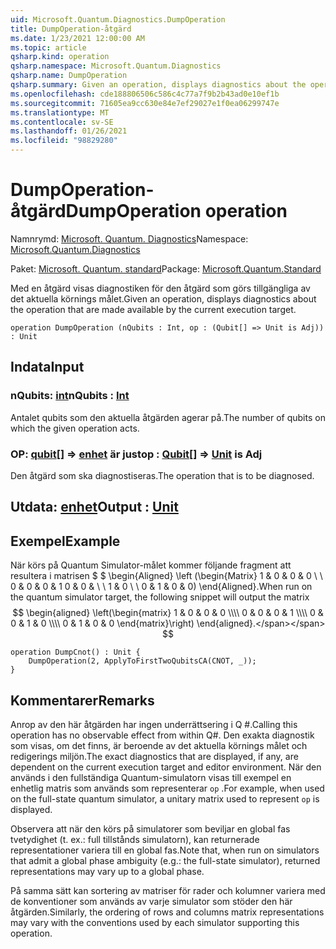```yaml
---
uid: Microsoft.Quantum.Diagnostics.DumpOperation
title: DumpOperation-åtgärd
ms.date: 1/23/2021 12:00:00 AM
ms.topic: article
qsharp.kind: operation
qsharp.namespace: Microsoft.Quantum.Diagnostics
qsharp.name: DumpOperation
qsharp.summary: Given an operation, displays diagnostics about the operation that are made available by the current execution target.
ms.openlocfilehash: cde188806506c586c4c77a7f9b2b43ad0e10ef1b
ms.sourcegitcommit: 71605ea9cc630e84e7ef29027e1f0ea06299747e
ms.translationtype: MT
ms.contentlocale: sv-SE
ms.lasthandoff: 01/26/2021
ms.locfileid: "98829280"
---
```

# <a name="dumpoperation-operation"></a><span data-ttu-id="8565a-102">DumpOperation-åtgärd</span><span class="sxs-lookup"><span data-stu-id="8565a-102">DumpOperation operation</span></span>

<span data-ttu-id="8565a-103">Namnrymd: [Microsoft. Quantum. Diagnostics](xref:Microsoft.Quantum.Diagnostics)</span><span class="sxs-lookup"><span data-stu-id="8565a-103">Namespace: [Microsoft.Quantum.Diagnostics](xref:Microsoft.Quantum.Diagnostics)</span></span>

<span data-ttu-id="8565a-104">Paket: [Microsoft. Quantum. standard](https://nuget.org/packages/Microsoft.Quantum.Standard)</span><span class="sxs-lookup"><span data-stu-id="8565a-104">Package: [Microsoft.Quantum.Standard](https://nuget.org/packages/Microsoft.Quantum.Standard)</span></span>


<span data-ttu-id="8565a-105">Med en åtgärd visas diagnostiken för den åtgärd som görs tillgängliga av det aktuella körnings målet.</span><span class="sxs-lookup"><span data-stu-id="8565a-105">Given an operation, displays diagnostics about the operation that are made available by the current execution target.</span></span>

```qsharp
operation DumpOperation (nQubits : Int, op : (Qubit[] => Unit is Adj)) : Unit
```


## <a name="input"></a><span data-ttu-id="8565a-106">Indata</span><span class="sxs-lookup"><span data-stu-id="8565a-106">Input</span></span>

### <a name="nqubits--int"></a><span data-ttu-id="8565a-107">nQubits: [int](xref:microsoft.quantum.lang-ref.int)</span><span class="sxs-lookup"><span data-stu-id="8565a-107">nQubits : [Int](xref:microsoft.quantum.lang-ref.int)</span></span>

<span data-ttu-id="8565a-108">Antalet qubits som den aktuella åtgärden agerar på.</span><span class="sxs-lookup"><span data-stu-id="8565a-108">The number of qubits on which the given operation acts.</span></span>


### <a name="op--qubit--unit--is-adj"></a><span data-ttu-id="8565a-109">OP: [qubit](xref:microsoft.quantum.lang-ref.qubit)[] => [enhet](xref:microsoft.quantum.lang-ref.unit)  är just</span><span class="sxs-lookup"><span data-stu-id="8565a-109">op : [Qubit](xref:microsoft.quantum.lang-ref.qubit)[] => [Unit](xref:microsoft.quantum.lang-ref.unit)  is Adj</span></span>

<span data-ttu-id="8565a-110">Den åtgärd som ska diagnostiseras.</span><span class="sxs-lookup"><span data-stu-id="8565a-110">The operation that is to be diagnosed.</span></span>



## <a name="output--unit"></a><span data-ttu-id="8565a-111">Utdata: [enhet](xref:microsoft.quantum.lang-ref.unit)</span><span class="sxs-lookup"><span data-stu-id="8565a-111">Output : [Unit](xref:microsoft.quantum.lang-ref.unit)</span></span>



## <a name="example"></a><span data-ttu-id="8565a-112">Exempel</span><span class="sxs-lookup"><span data-stu-id="8565a-112">Example</span></span>

<span data-ttu-id="8565a-113">När körs på Quantum Simulator-målet kommer följande fragment att resultera i matrisen $ $ \begin{Aligned} \left (\begin{Matrix} 1 & 0 & 0 & 0 \\ \\ 0 & 0 & 0 & 1 0 & 0 & \\ \\ 1 & 0 \\ \\ 0 & 1 & 0 & 0) \end{Aligned}.</span><span class="sxs-lookup"><span data-stu-id="8565a-113">When run on the quantum simulator target, the following snippet will output the matrix $$ \begin{aligned} \left(\begin{matrix} 1 & 0 & 0 & 0 \\\\ 0 & 0 & 0 & 1 \\\\ 0 & 0 & 1 & 0 \\\\ 0 & 1 & 0 & 0 \end{matrix}\right) \end{aligned}.</span></span>
$$

```qsharp
operation DumpCnot() : Unit {
    DumpOperation(2, ApplyToFirstTwoQubitsCA(CNOT, _));
}
```

## <a name="remarks"></a><span data-ttu-id="8565a-114">Kommentarer</span><span class="sxs-lookup"><span data-stu-id="8565a-114">Remarks</span></span>

<span data-ttu-id="8565a-115">Anrop av den här åtgärden har ingen underrättsering i Q #.</span><span class="sxs-lookup"><span data-stu-id="8565a-115">Calling this operation has no observable effect from within Q#.</span></span> <span data-ttu-id="8565a-116">Den exakta diagnostik som visas, om det finns, är beroende av det aktuella körnings målet och redigerings miljön.</span><span class="sxs-lookup"><span data-stu-id="8565a-116">The exact diagnostics that are displayed, if any, are dependent on the current execution target and editor environment.</span></span>
<span data-ttu-id="8565a-117">När den används i den fullständiga Quantum-simulatorn visas till exempel en enhetlig matris som används som representerar `op` .</span><span class="sxs-lookup"><span data-stu-id="8565a-117">For example, when used on the full-state quantum simulator, a unitary matrix used to represent `op` is displayed.</span></span>

<span data-ttu-id="8565a-118">Observera att när den körs på simulatorer som beviljar en global fas tvetydighet (t. ex.: full tillstånds simulatorn), kan returnerade representationer variera till en global fas.</span><span class="sxs-lookup"><span data-stu-id="8565a-118">Note that, when run on simulators that admit a global phase ambiguity (e.g.: the full-state simulator), returned representations may vary up to a global phase.</span></span>

<span data-ttu-id="8565a-119">På samma sätt kan sortering av matriser för rader och kolumner variera med de konventioner som används av varje simulator som stöder den här åtgärden.</span><span class="sxs-lookup"><span data-stu-id="8565a-119">Similarly, the ordering of rows and columns matrix representations may vary with the conventions used by each simulator supporting this operation.</span></span>